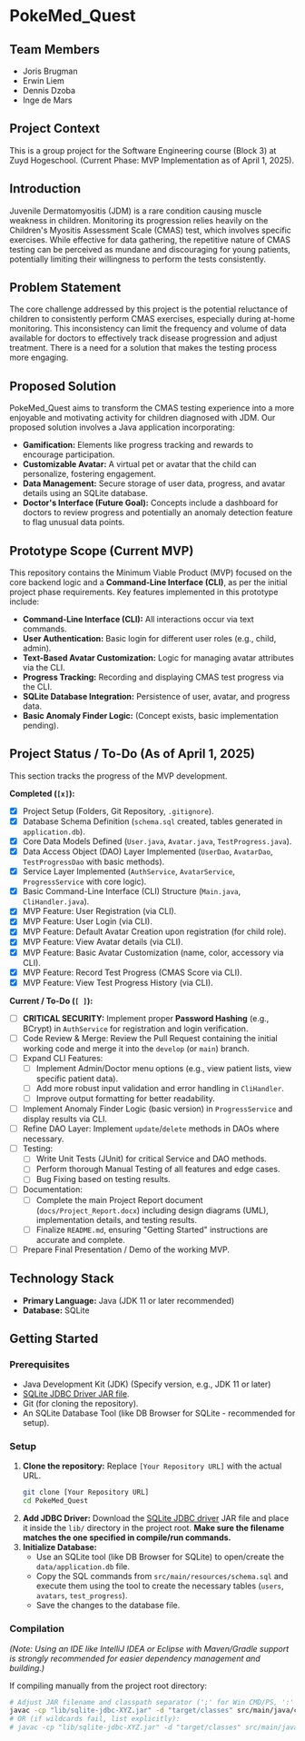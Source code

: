 # PokeMed_Quest

## Team Members

* Joris Brugman
* Erwin Liem
* Dennis Dzoba
* Inge de Mars

## Project Context

This is a group project for the Software Engineering course (Block 3) at Zuyd Hogeschool. (Current Phase: MVP Implementation as of April 1, 2025).

## Introduction

Juvenile Dermatomyositis (JDM) is a rare condition causing muscle weakness in children. Monitoring its progression relies heavily on the Children's Myositis Assessment Scale (CMAS) test, which involves specific exercises. While effective for data gathering, the repetitive nature of CMAS testing can be perceived as mundane and discouraging for young patients, potentially limiting their willingness to perform the tests consistently.

## Problem Statement

The core challenge addressed by this project is the potential reluctance of children to consistently perform CMAS exercises, especially during at-home monitoring. This inconsistency can limit the frequency and volume of data available for doctors to effectively track disease progression and adjust treatment. There is a need for a solution that makes the testing process more engaging.

## Proposed Solution

PokeMed_Quest aims to transform the CMAS testing experience into a more enjoyable and motivating activity for children diagnosed with JDM. Our proposed solution involves a Java application incorporating:

* **Gamification:** Elements like progress tracking and rewards to encourage participation.
* **Customizable Avatar:** A virtual pet or avatar that the child can personalize, fostering engagement.
* **Data Management:** Secure storage of user data, progress, and avatar details using an SQLite database.
* **Doctor's Interface (Future Goal):** Concepts include a dashboard for doctors to review progress and potentially an anomaly detection feature to flag unusual data points.

## Prototype Scope (Current MVP)

This repository contains the Minimum Viable Product (MVP) focused on the core backend logic and a **Command-Line Interface (CLI)**, as per the initial project phase requirements. Key features implemented in this prototype include:

* **Command-Line Interface (CLI):** All interactions occur via text commands.
* **User Authentication:** Basic login for different user roles (e.g., child, admin).
* **Text-Based Avatar Customization:** Logic for managing avatar attributes via the CLI.
* **Progress Tracking:** Recording and displaying CMAS test progress via the CLI.
* **SQLite Database Integration:** Persistence of user, avatar, and progress data.
* **Basic Anomaly Finder Logic:** (Concept exists, basic implementation pending).

## Project Status / To-Do (As of April 1, 2025)

This section tracks the progress of the MVP development.

**Completed (`[x]`):**

* [x] Project Setup (Folders, Git Repository, `.gitignore`).
* [x] Database Schema Definition (`schema.sql` created, tables generated in `application.db`).
* [x] Core Data Models Defined (`User.java`, `Avatar.java`, `TestProgress.java`).
* [x] Data Access Object (DAO) Layer Implemented (`UserDao`, `AvatarDao`, `TestProgressDao` with basic methods).
* [x] Service Layer Implemented (`AuthService`, `AvatarService`, `ProgressService` with core logic).
* [x] Basic Command-Line Interface (CLI) Structure (`Main.java`, `CliHandler.java`).
* [x] MVP Feature: User Registration (via CLI).
* [x] MVP Feature: User Login (via CLI).
* [x] MVP Feature: Default Avatar Creation upon registration (for child role).
* [x] MVP Feature: View Avatar details (via CLI).
* [x] MVP Feature: Basic Avatar Customization (name, color, accessory via CLI).
* [x] MVP Feature: Record Test Progress (CMAS Score via CLI).
* [x] MVP Feature: View Test Progress History (via CLI).

**Current / To-Do (`[ ]`):**

* [ ] **CRITICAL SECURITY:** Implement proper **Password Hashing** (e.g., BCrypt) in `AuthService` for registration and login verification.
* [ ] Code Review & Merge: Review the Pull Request containing the initial working code and merge it into the `develop` (or `main`) branch.
* [ ] Expand CLI Features:
    * [ ] Implement Admin/Doctor menu options (e.g., view patient lists, view specific patient data).
    * [ ] Add more robust input validation and error handling in `CliHandler`.
    * [ ] Improve output formatting for better readability.
* [ ] Implement Anomaly Finder Logic (basic version) in `ProgressService` and display results via CLI.
* [ ] Refine DAO Layer: Implement `update`/`delete` methods in DAOs where necessary.
* [ ] Testing:
    * [ ] Write Unit Tests (JUnit) for critical Service and DAO methods.
    * [ ] Perform thorough Manual Testing of all features and edge cases.
    * [ ] Bug Fixing based on testing results.
* [ ] Documentation:
    * [ ] Complete the main Project Report document (`docs/Project_Report.docx`) including design diagrams (UML), implementation details, and testing results.
    * [ ] Finalize `README.md`, ensuring "Getting Started" instructions are accurate and complete.
* [ ] Prepare Final Presentation / Demo of the working MVP.

## Technology Stack

* **Primary Language:** Java (JDK 11 or later recommended)
* **Database:** SQLite

## Getting Started

### Prerequisites

* Java Development Kit (JDK) (Specify version, e.g., JDK 11 or later)
* [SQLite JDBC Driver JAR file](https://github.com/xerial/sqlite-jdbc/releases).
* Git (for cloning the repository).
* An SQLite Database Tool (like DB Browser for SQLite - recommended for setup).

### Setup

1.  **Clone the repository:** Replace `[Your Repository URL]` with the actual URL.
    ```bash
    git clone [Your Repository URL]
    cd PokeMed_Quest
    ```
2.  **Add JDBC Driver:** Download the [SQLite JDBC driver](https://github.com/xerial/sqlite-jdbc/releases) JAR file and place it inside the `lib/` directory in the project root. **Make sure the filename matches the one specified in compile/run commands.**
3.  **Initialize Database:**
    * Use an SQLite tool (like DB Browser for SQLite) to open/create the `data/application.db` file.
    * Copy the SQL commands from `src/main/resources/schema.sql` and execute them using the tool to create the necessary tables (`users`, `avatars`, `test_progress`).
    * Save the changes to the database file.

### Compilation

*(Note: Using an IDE like IntelliJ IDEA or Eclipse with Maven/Gradle support is strongly recommended for easier dependency management and building.)*

If compiling manually from the project root directory:
```bash
# Adjust JAR filename and classpath separator (';' for Win CMD/PS, ':' for Bash/WSL/Mac)
javac -cp "lib/sqlite-jdbc-XYZ.jar" -d "target/classes" src/main/java/com/pokemedquest/*.java src/main/java/com/pokemedquest/*/*.java
# OR (if wildcards fail, list explicitly):
# javac -cp "lib/sqlite-jdbc-XYZ.jar" -d "target/classes" src/main/java/com/pokemedquest/Main.java src/main/java/com/pokemedquest/model/*.java src/main/java/com/pokemedquest/dao/*.java src/main/java/com/pokemedquest/service/*.java src/main/java/com/pokemedquest/cli/*.java src/main/java/com/pokemedquest/util/*.java
